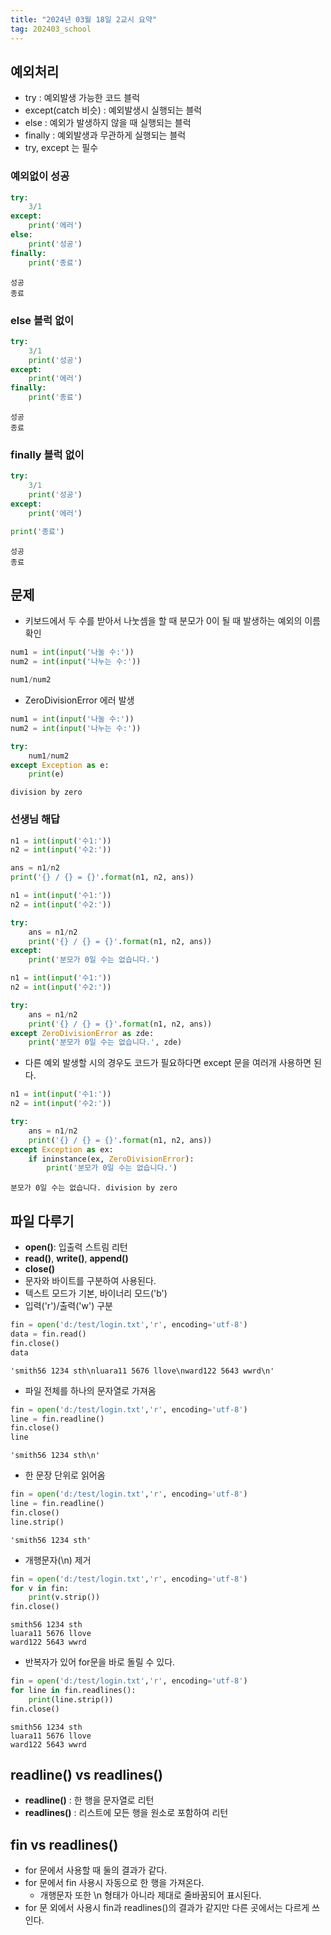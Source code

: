 ```yaml
---
title: "2024년 03월 18일 2교시 요약"
tag: 202403_school
---
```


## 예외처리

- try : 예외발생 가능한 코드 블럭
- except(catch 비슷) : 예외발생시 실행되는 블럭
- else : 예외가 발생하지 않을 때 실행되는 블럭
- finally : 예외발생과 무관하게 실행되는 블럭
- try, except 는 필수

### 예외없이 성공

```py
try:
    3/1
except:
    print('에러')
else:
    print('성공')
finally:
    print('종료')
```

```
성공
종료
```

### else 블럭 없이

```py
try:
    3/1
    print('성공')
except:
    print('에러')
finally:
    print('종료')
```

```
성공
종료
```

### finally 블럭 없이

```py
try:
    3/1
    print('성공')
except:
    print('에러')

print('종료')
```

```
성공
종료
```

## 문제

- 키보드에서 두 수를 받아서 나눗셈을 할 때 분모가 0이 될 때 발생하는 예외의 이름 확인

```py
num1 = int(input('나눌 수:'))
num2 = int(input('나누는 수:'))

num1/num2
```

- ZeroDivisionError 에러 발생

```py
num1 = int(input('나눌 수:'))
num2 = int(input('나누는 수:'))

try:
    num1/num2
except Exception as e:
    print(e)
```

```
division by zero
```

### 선생님 해답

```py
n1 = int(input('수1:'))
n2 = int(input('수2:'))

ans = n1/n2
print('{} / {} = {}'.format(n1, n2, ans))
```

```py
n1 = int(input('수1:'))
n2 = int(input('수2:'))

try:
    ans = n1/n2
    print('{} / {} = {}'.format(n1, n2, ans))
except:
    print('분모가 0일 수는 없습니다.')
```

```py
n1 = int(input('수1:'))
n2 = int(input('수2:'))

try:
    ans = n1/n2
    print('{} / {} = {}'.format(n1, n2, ans))
except ZeroDivisionError as zde:
    print('분모가 0일 수는 없습니다.', zde)
```

- 다른 예외 발생할 시의 경우도 코드가 필요하다면 except 문을 여러개 사용하면 된다.

```py
n1 = int(input('수1:'))
n2 = int(input('수2:'))

try:
    ans = n1/n2
    print('{} / {} = {}'.format(n1, n2, ans))
except Exception as ex:
    if ininstance(ex, ZeroDivisionError):
        print('분모가 0일 수는 없습니다.')
```

```
분모가 0일 수는 없습니다. division by zero
```

## 파일 다루기

- **open()**: 입출력 스트림 리턴
- **read()**, **write()**, **append()**
- **close()**
- 문자와 바이트를 구분하여 사용된다.
- 텍스트 모드가 기본, 바이너리 모드('b')
- 입력('r')/출력('w') 구분

```py
fin = open('d:/test/login.txt','r', encoding='utf-8')
data = fin.read()
fin.close()
data
```

```
'smith56 1234 sth\nluara11 5676 llove\nward122 5643 wwrd\n'
```

- 파일 전체를 하나의 문자열로 가져옴

```py
fin = open('d:/test/login.txt','r', encoding='utf-8')
line = fin.readline()
fin.close()
line
```

```
'smith56 1234 sth\n'
```

- 한 문장 단위로 읽어옴

```py
fin = open('d:/test/login.txt','r', encoding='utf-8')
line = fin.readline()
fin.close()
line.strip()
```

```
'smith56 1234 sth'
```

- 개행문자(\n) 제거

```py
fin = open('d:/test/login.txt','r', encoding='utf-8')
for v in fin:
    print(v.strip())
fin.close()
```

```
smith56 1234 sth
luara11 5676 llove
ward122 5643 wwrd
```

- 반복자가 있어 for문을 바로 돌릴 수 있다.

```py
fin = open('d:/test/login.txt','r', encoding='utf-8')
for line in fin.readlines():
    print(line.strip())
fin.close()
```

```
smith56 1234 sth
luara11 5676 llove
ward122 5643 wwrd
```

## readline() vs readlines()

- **readline()** : 한 행을 문자열로 리턴
- **readlines()** : 리스트에 모든 행을 원소로 포함하여 리턴


## fin vs readlines()

- for 문에서 사용할 때 둘의 결과가 같다. 
- for 문에서 fin 사용시 자동으로 한 행을 가져온다.
  - 개행문자 또한 \n 형태가 아니라 제대로 줄바꿈되어 표시된다.
- for 문 외에서 사용시 fin과 readlines()의 결과가 같지만 다른 곳에서는 다르게 쓰인다.
